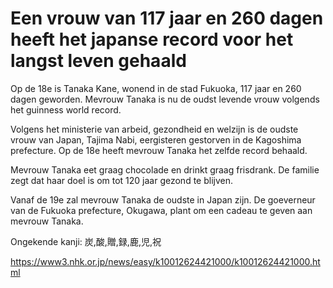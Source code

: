 # Een vrouw van 117 jaar en 260 dagen heeft het japanse record voor het langst leven gehaald

Op de 18e is Tanaka Kane, wonend in de stad Fukuoka, 117 jaar en 260 dagen geworden. Mevrouw Tanaka is nu de oudst levende vrouw volgends het guinness world record.

Volgens het ministerie van arbeid, gezondheid en welzijn is de oudste vrouw van Japan, Tajima Nabi, eergisteren gestorven in de Kagoshima prefecture. Op de 18e heeft mevrouw Tanaka het zelfde record behaald.

Mevrouw Tanaka eet graag chocolade en drinkt graag frisdrank. De familie zegt dat haar doel is om tot 120 jaar gezond te blijven.

Vanaf de 19e zal mevrouw Tanaka de oudste in Japan zijn. De goeverneur van de Fukuoka prefecture, Okugawa, plant om een cadeau te geven aan mevrouw Tanaka.

Ongekende kanji: 炭,酸,贈,録,鹿,児,祝

<https://www3.nhk.or.jp/news/easy/k10012624421000/k10012624421000.html>
